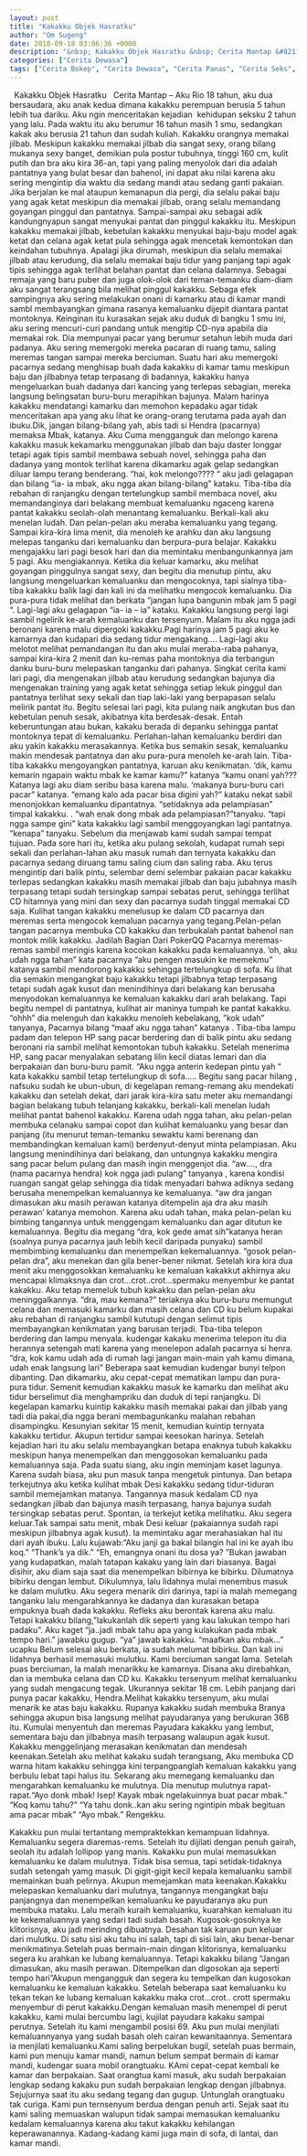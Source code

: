 ```yaml
---
layout: post
title: "Kakakku Objek Hasratku"
author: "Om Sugeng"
date: 2018-09-18 03:06:36 +0000
description: "&nbsp; Kakakku Objek Hasratku &nbsp; Cerita Mantap &#8211;\u00a0Aku Rio 18 tahun, aku dua bersaudara, aku anak kedua dimana kakakku perempuan berusia 5 tahun lebih tua dariku. Aku ngin menceritakan kejadi..."
categories: ["Cerita Dewasa"]
tags: ["Cerita Bokep", "Cerita Dewasa", "Cerita Panas", "Cerita Seks", "Cerita Terkini"]
---
```



&nbsp;
Kakakku Objek Hasratku
&nbsp;
Cerita Mantap &#8211; Aku Rio 18 tahun, aku dua bersaudara, aku anak kedua dimana kakakku perempuan berusia 5 tahun lebih tua dariku. Aku ngin menceritakan kejadian  kehidupan seksku 2 tahun yang lalu.
Pada waktu itu aku berumur 16 tahun masih 1 smu, sedangkan kakak aku berusia 21 tahun dan sudah kuliah. Kakakku orangnya memakai jilbab. Meskipun kakakku memakai jilbab dia sangat sexy, orang bilang mukanya sexy banget, demikian pula postur tubuhnya, tinggi 160 cm, kulit putih dan bra aku kira 36-an, tapi yang paling menyolok dari dia adalah pantatnya yang bulat besar dan bahenol, ini dapat aku nilai karena aku sering mengintip dia waktu dia sedang mandi atau sedang ganti pakaian.
Jika berjalan ke mal ataupun kemanapun dia pergi, dia selalu pakai baju yang agak ketat meskipun dia memakai jilbab, orang selalu memandang goyangan pinggul dan pantatnya. Sampai-sampai aku sebagai adik kandungnyapun sangat menyukai pantat dan pinggul kakakku itu.
Meskipun kakakku memakai jilbab, kebetulan kakakku menyukai baju-baju model agak ketat dan celana agak ketat pula sehingga agak mencetak kemontokan dan keindahan tubuhnya. Apalagi jika dirumah, meskipun dia selalu memakai jilbab atau kerudung, dia selalu memakai baju tidur yang panjang tapi agak tipis sehingga agak terlihat belahan pantat dan celana dalamnya.
Sebagai remaja yang baru puber dan juga olok-olok dari teman-temanku diam-diam aku sangat terangsang bila melihat pinggul kakakku. Sebaga efek sampingnya aku sering melakukan onani di kamarku atau di kamar mandi sambl membayangkan gimana rasanya kemaluanku dijepit diantara pantat montoknya.
Keinginan itu kurasakan sejak aku duduk di bangku 1 smu ini, aku sering mencuri-curi pandang untuk mengitip CD-nya apabila dia memakai rok. Dia mempunyai pacar yang berumur setahun lebih muda dari padanya. Aku sering memergoki mereka pacaran di ruang tamu, saling meremas tangan sampai mereka berciuman.
Suatu hari aku memergoki pacarnya sedang menghisap buah dada kakakku di kamar tamu meskipun baju dan jilbabnya tetap terpasang di badannya, kakakku hanya mengeluarkan buah dadanya dari kancing yang terlepas sebagian, mereka langsung belingsatan buru-buru merapihkan bajunya.
Malam harinya kakakku mendatangi kamarku dan memohon kepadaku agar tidak menceritakan apa yang aku lihat ke orang-orang terutama pada ayah dan ibuku.Dik, jangan bilang-bilang yah, abis tadi si Hendra (pacarnya) memaksa Mbak, katanya.
Aku Cuma mengganguk dan melongo karena kakakku masuk kekamarku menggunakan jilbab dan baju daster longgar tetapi agak tipis sambil membawa sebuah novel, sehingga paha dan dadanya yang montok terlihat karena dikamarku agak gelap sedangkan diluar lampu terang benderang.
“hai, kok melongo???? “
aku jadi gelagapan dan bilang “ia- ia mbak, aku ngga akan bilang-bilang” kataku.
Tiba-tiba dia rebahan di ranjangku dengan tertelungkup sambil membaca novel, aku memandanginya dari belakang membuat kemaluanku ngaceng karena pantat kakakku seolah-olah menantang kemaluanku. Berkali-kali aku menelan ludah. Dan pelan-pelan aku meraba kemaluanku yang tegang.
Sampai kira-kira lima menit, dia menoleh ke arahku dan aku langsung melepas tanganku dari kemaluanku dan berpura-pura belajar. Kakakku mengajakku lari pagi besok hari dan dia memintaku menbangunkannya jam 5 pagi.
Aku mengiakannya. Ketika dia keluar kamarku, aku melihat goyangan pinggulnya sangat sexy, dan begitu dia menutup pintu, aku langsung mengeluarkan kemaluanku dan mengocoknya, tapi sialnya tiba-tiba kakakku balik lagi dan kali ini da melihatku mengocok kemaluanku. Dia pura-pura tidak melihat dan berkata “jangan lupa bangunin mbak jam 5 pagi “. Lagi-lagi aku gelagapan “ia- ia – ia” kataku.
Kakakku langsung pergi lagi sambil ngelirik ke-arah kemaluanku dan tersenyum. Malam itu aku ngga jadi beronani karena malu dipergoki kakakku.Pagi harinya jam 5 pagi aku ke kamarnya dan kudapari dia sedang tidur mengakang…. Lagi-lagi aku melotot melihat pemandangan itu dan aku mulai meraba-raba pahanya, sampai kira-kira 2 menit dan ku-remas paha montoknya dia terbangun danku buru-buru melepaskan tanganku dari pahanya.
Singkat cerita kami lari pagi, dia mengenakan jilbab atau kerudung sedangkan bajunya dia mengenakan training yang agak ketat sehingga setiap lekuk pinggul dan pantatnya terlihat sexy sekali dan tiap laki-laki yang berpapasan selalu melirik pantat itu. Begitu selesai lari pagi, kita pulang naik angkutan bus dan kebetulan penuh sesak, akibatnya kita berdesak-desak. Entah keberuntungan atau bukan, kakaku berada di depanku sehingga pantat montoknya tepat di kemaluanku.
Perlahan-lahan kemaluanku berdiri dan aku yakin kakakku merasakannya. Ketika bus semakin sesak, kemaluanku makin mendesak pantatnya dan aku pura-pura menoleh ke-arah lain. Tiba-tiba kakakku mengoyangkan pantatnya, karuan aku kenikmatan.
‘dik, kamu kemarin ngapain waktu mbak ke kamar kamu?” katanya
“kamu onani yah??? Katanya lagi aku diam seribu basa karena malu.
‘makanya buru-buru cari pacar” katanya.
“emang kalo ada pacar bisa digini yah?” kataku nekat sabil menonjokkan kemaluanku dipantatnya.
“setidaknya ada pelampiasan” timpal kakakku. .
“wah enak dong mbak ada pelampiasan?”tanyaku.
“tapi ngga sampe gini” kata kakakku lagi sambil menggoyangkan lagi pantatnya.
“kenapa” tanyaku.
Sebelum dia menjawab kami sudah sampai tempat tujuan. Pada sore hari itu, ketika aku pulang sekolah, kudapat rumah sepi sekali dan perlahan-lahan aku masuk rumah dan ternyata kakakku dan pacarnya sedang diruang tamu saling cium dan saling raba.
Aku terus mengintip dari balik pintu, selembar demi selembar pakaian pacar kakakku terlepas sedangkan kakakku masih memakai jilbab dan baju jubahnya masih terpasang tetapi sudah tersingkap sampai sebatas perut, sehingga terlihat CD hitamnya yang mini dan sexy dan pacarnya sudah tinggal memakai CD saja.
Kulihat tangan kakakku menelusup ke dalam CD pacarnya dan meremas serta mengocok kemaluan pacarnya yang tegang.Pelan-pelan tangan pacarnya membuka CD kakakku dan terbukalah pantat bahenol nan montok milik kakakku.
Jadilah Bagian Dari PokerQQ
Pacarnya meremas-remas sambil meringis karena kocokan kakakku pada kemaluannya. ‘oh, aku udah ngga tahan” kata pacarnya “aku pengen masukin ke memekmu” katanya sambil mendorong kakakku sehingga tertelungkup di sofa. Ku lihat dia semakin mengangkat baju kakakku tetapi jilbabnya tetap terpasang tetapi sudah agak kusut dan menindihinya dari belakang kan berusaha menyodokan kemaluannya ke kemaluan kakakku dari arah belakang.
Tapi begitu nempel di pantatnya, kulihat air maninya tumpah ke pantat kakakku. “ohhh” dia melenguh dan kakakku menoleh kebelakang, ”kok udah” tanyanya, Pacarnya bilang “maaf aku ngga tahan” katanya .
Tiba-tiba lampu padam dan telepon HP sang pacar berdering dan di balik pintu aku sedang beronani ria sambil melihat kemontokan tubuh kakakku. Setelah menerima HP, sang pacar menyalakan sebatang lilin kecil diatas lemari dan dia berpakaian dan buru-buru pamit. “Aku ngga anterin kedepan pintu yah “ kata kakakku sambil tetap tertelungkup di sofa…..
Begitu sang pacar hilang , nafsuku sudah ke ubun-ubun, di kegelapan remang-remang aku mendekati kakakku dan setelah dekat, dari jarak kira-kira satu meter aku memandangi bagian belakang tubuh telanjang kakakku, berkali-kali menelan ludah melihat pantat bahenol kakakku.
Karena udah ngga tahan, aku pelan-pelan membuka celanaku sampai copot dan kulihat kemaluanku yang besar dan panjang (itu menurut teman-temanku sewaktu kami berenang dan membandingkan kemaluan kami) berdenyut-denyut minta pelampiasan.
Aku langsung menindihinya dari belakang, dan untungnya kakakku mengira sang pacar belum pulang dan masih ingin menggenjot dia. “aw…., dra (nama pacarnya hendra) kok ngga jadi pulang” tanyanya , karena kondisi ruangan sangat gelap sehingga dia tidak menyadari bahwa adiknya sedang berusaha menempelkan kemaluannya ke kemaluanya.
“aw dra jangan dimasukan aku masih perawan katanya ditempelin aja dra aku masih perawan’ katanya memohon. Karena aku udah tahan, maka pelan-pelan ku bimbing tangannya untuk menggengam kemaluanku dan agar ditutun ke kemaluannya.
Begitu dia megang “dra, kok gede amat sih”katanya heran (soalnya punya pacarnya jauh lebih kecil daripada punyaku) sambil membimbing kemaluanku dan menempelkan kekemaluannya. “gosok pelan-pelan dra”, aku menekan dan gila bener-bener nikmat.
Setelah kira kira dua menit aku menggosokkan kemaluanku ke kemaluan kakakkut akhirnya aku mencapai klimaksnya dan crot…crot..crot…spermaku menyembur ke pantat kakakku.
Aku tetap memeluk tubuh kakakku dan pelan-pelan aku meninggalkannya. “dra, mau kemana?” teriaknya aku buru-buru memungut celana dan memasuki kamarku dan masih celana dan CD ku belum kupakai aku rebahan di ranjangku sambil kututupi dengan selimut tipis membayangkan kenikmatan yang barusan terjadi. Tba-tiba telepon berdering dan lampu menyala. kudengar kakaku menerima telepon itu dia herannya setengah mati karena yang menelepon adalah pacarnya si henra.
“dra, kok kamu udah ada di rumah lagi jangan main-main yah kamu dimana, udah enak langsung lari” Beberapa saat kemudian kudengar bunyi telpon dibanting. Dan dikamarku, aku cepat-cepat mematikan lampu dan pura-pura tidur.
Semenit kemudian kakakku masuk ke kamarku dan melihat aku tidur berselimut dia menghampriku dan duduk di tepi ranjangku. Di kegelapan kamarku kuintip kakakku masih memakai pakai dan jilbab yang tadi dia pakai,dia ngga berani membagunkanku malahan rebahan disampingku. Kesunyian sekitar 15 menit, kemudian kuintip ternyata kakakku tertidur. Akupun tertidur sampai keesokan harinya.
Setelah kejadian hari itu aku selalu membayangkan betapa enaknya tubuh kakakku meskipun hanya menempelkan dan menggosokan kemaluanku pada kemaluannya saja. Pada suatu siang, aku ingin meminjam kaset lagunya.
Karena sudah biasa, aku pun masuk tanpa mengetuk pintunya. Dan betapa terkejutnya aku ketika kulihat mbak Desi kakakku sedang tidur-tiduran sambil memejamkan matanya. Tangannya masuk kedalam CD nya sedangkan jilbab dan bajunya masih terpasang, hanya bajunya sudah tersingkap sebatas perut.
Spontan, ia terkejut ketika melihatku. Aku segera keluar.Tak sampai satu menit, mbak Desi keluar (pakaiannya sudah rapi meskipun jilbabnya agak kusut). Ia memintaku agar merahasiakan hal itu dari ayah ibuku.
Lalu kujawab:“Aku janji ga bakal bilangin hal ini ke ayah ibu koq.”
“Thank’s ya dik.”
“Eh, emangnya onani itu dosa ya?
”Bukan jawaban yang kudapatkan, malah tatapan kakaku yang lain dari biasanya. Bagai disihir, aku diam saja saat dia menempelkan bibirnya ke bibirku.
Dilumatnya bibirku dengan lembut. Dikulumnya, lalu lidahnya mulai menembus masuk ke dalam mulutku. Aku segera menarik diri darinya, tapi ia malah memegang tanganku lalu mengarahkannya ke dadanya dan kurasakan betapa empuknya buah dada kakakku.
Refleks aku berontak karena aku malu.
Tetapi kakakku bilang,”lakukanlah dik seperti yang kau lakukan tempo hari padaku”.
Aku kaget “ja..jadi mbak tahu apa yang kulakukan pada mbak tempo hari.” jawabku gugup.
“ya” jawab kakakku.
“maafkan aku mbak…” ucapku
Belum selesai aku berkata, ia sudah melumat bibirku. Dan kali ini lidahnya berhasil memasuki mulutku. Kami berciuman sangat lama. Setelah puas berciuman, Ia malah menarikku ke kamarnya. Disana aku direbahkan, dan ia membuka celana dan CD ku.
Kakakku tersenyum melihat kemaluanku yang sudah mengacung tegak. Ukurannya sekitar 18 cm. Lebih panjang dari punya pacar kakakku, Hendra.Melihat kakakku tersenyum, aku mulai menarik ke atas baju kakakku.
Rupanya kakakku sudah membuka Branya sehingga akupun bisa langsung melihat payudaranya yang berukuran 36B itu. Kumulai menyentuh dan meremas Payudara kakakku yang lembut, sementara baju dan jilbabnya masih terpasang walaupun agak kusut.
Kakakku menggelinjang merasakan kenikmatan dan mendesah keenakan.Setelah aku melihat kakaku sudah terangsang, Aku membuka CD warna hitam kakakku sehingga kini terpangpanglah kemaluan kakakku yang berbulu lebat tapi halus itu.
Sekarang aku memegang kemaluanku dan mengarahkan kemaluanku ke mulutnya.
Dia menutup mulutnya rapat-rapat.“Ayo donk mbak! Isep! Kayak mbak ngelakuinnya buat pacar mbak.”
“Koq kamu tahu?”
“Ya tahu donk..kan aku sering ngintipin mbak begituan ama pacar mbak”
“Ayo mbak.” Rengekku.

Kakakku pun mulai tertantang mempraktekkan kemampuan lidahnya. Kemaluanku segera diaremas-rems. Setelah itu dijilati dengan penuh gairah, seolah itu adalah lollipop yang manis. Kakakku pun mulai memasukkan kemaluanku ke dalam mulutnya. Tidak bisa semua, tapi setidak-tidaknya sudah setengah yamg masuk. Di gigit-gigit kecil kepala kemaluanku sambil memainkan buah pelirnya.
Akupun memejamkan mata keenakan.Kakakku melepaskan kemaluanku dari mulutnya, tangannya mengangkat baju panjangnya dan menempelkan kemaluanku ke payudaranya aku pun membuka mataku. Lalu meraih kuraih kemaluanku, kuarahkan kemaluan itu ke kekemaluannya yang sedari tadi sudah basah.
Kugosok-gosoknya ke klitorisnya, aku jadi merinding dibuatnya. Desahan tak karuan pun keluar dari mulutku. Di satu sisi aku tahu ini salah, tapi di sisi lain, aku benar-benar menikmatinya.Setelah puas bermain-main dingan klitorisnya, kemaluanku segera ku arahkan ke lubang kemaluannya.
Tetapi kakakku bilang “Jangan dimasukan, aku masih perawan. Ditempelkan dan digosokan aja seperti tempo hari”Akupun mengangguk dan segera ku tempelkan dan kugosokan kemaluanku ke kemaluan kakakku.
Setelah beberapa saat kemaluanku ku tekan tekan ke lubang kemaluan kakakku maka crot…crot.. crott spermaku menyembur di perut kakakku.Dengan kemaluan masih menempel di perut kakakku, kami mulai bercumbu lagi, kujilat payudara kakaku sampai perutnya. Setelah itu kami mengambil posisi 69.
Aku pun mulai menjilati kemaluannyanya yang sudah basah oleh cairan kewanitaannya. Sementara ia menjilati kemaluanku.Kami saling berpelukan bugil, setelah puas bermain, kami pun menuju kamar mandi, namun belum sempat bermain di kamar mandi, kudengar suara mobil orangtuaku.
KAmi cepat-cepat kembali ke kamar dan berpakaian. Saat orangtua kami masuk, aku sudah berpakaian lengkap sedang kakaku pun sudah berpakaian lengkap dengan jilbabnya. Sejujurnya saat itu aku sedang tegang dan gugup.
Untunglah orangtuaku tak curiga. Kami pun ternsenyum berdua dengan penuh arti. Sejak saat itu kami saling memuaskan walupun tidak sampai memasukan kemaluanku kedalam kemaluannya karena aku takut kakakku kehilangan keperawanannya. Kadang-kadang kami juga main di sofa, di lantai, dan kamar mandi.
